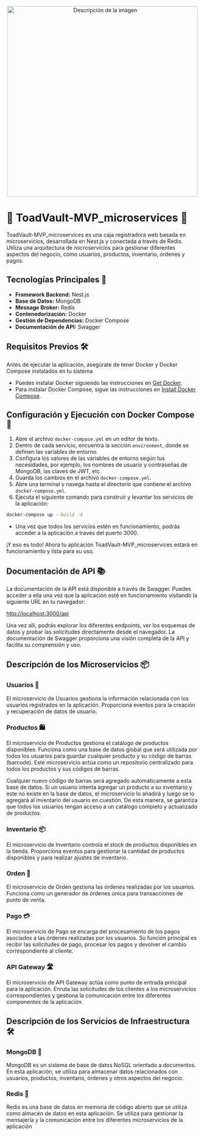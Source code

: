 <p align="center">
  <img src="https://github.com/Sapitorico/ToadVault-MVP_microservices/assets/105575956/576592a1-fb40-482d-9a82-c9e818f06abe" alt="Descripción de la imagen" width="500" height="500">
</p>

# 🐸 ToadVault-MVP_microservices 🛒

ToadVault-MVP_microservices es una caja registradora web basada en microservicios, desarrollada en Nest.js y conectada a través de Redis. Utiliza una arquitectura de microservicios para gestionar diferentes aspectos del negocio, como usuarios, productos, inventario, órdenes y pagos.

## Tecnologías Principales 🚀

- **Framework Backend:** Nest.js
- **Base de Datos:** MongoDB
- **Message Broker:** Redis
- **Contenedorización:** Docker
- **Gestión de Dependencias:** Docker Compose
- **Documentación de API:** Swagger

## Requisitos Previos 🛠️

Antes de ejecutar la aplicación, asegúrate de tener Docker y Docker Compose instalados en tu sistema.

- Puedes instalar Docker siguiendo las instrucciones en [Get Docker](https://docs.docker.com/get-docker/).
- Para instalar Docker Compose, sigue las instrucciones en [Install Docker Compose](https://docs.docker.com/compose/install/).

## Configuración y Ejecución con Docker Compose 🐳

1. Abre el archivo `docker-compose.yml` en un editor de texto.
2. Dentro de cada servicio, encuentra la sección `environment`, donde se definen las variables de entorno.
3. Configura los valores de las variables de entorno según tus necesidades, por ejemplo, los nombres de usuario y contraseñas de MongoDB, las claves de JWT, etc.
4. Guarda los cambios en el archivo `docker-compose.yml`.
5. Abre una terminal y navega hasta el directorio que contiene el archivo `docker-compose.yml`.
6. Ejecuta el siguiente comando para construir y levantar los servicios de la aplicación:

```bash
docker-compose up --build -d
```

- Una vez que todos los servicios estén en funcionamiento, podrás acceder a la aplicación a través del puerto 3000.

¡Y eso es todo! Ahora tu aplicación ToadVault-MVP_microservices estará en funcionamiento y lista para su uso.

## Documentación de API 📚

La documentación de la API está disponible a través de Swagger. Puedes acceder a ella una vez que la aplicación esté en funcionamiento visitando la siguiente URL en tu navegador:

[http://localhost:3000/api](http://localhost:3000/api)

Una vez allí, podrás explorar los diferentes endpoints, ver los esquemas de datos y probar las solicitudes directamente desde el navegador. La documentación de Swagger proporciona una visión completa de la API y facilita su comprensión y uso.

## Descripción de los Microservicios 📦

### Usuarios 👤

El microservicio de Usuarios gestiona la información relacionada con los usuarios registrados en la aplicación. Proporciona eventos para la creación y recuperación de datos de usuario.

### Productos 🛍️

El microservicio de Productos gestiona el catálogo de productos disponibles. Funciona como una base de datos global que será utilizada por todos los usuarios para guardar cualquier producto y su código de barras (barcode). Este microservicio actúa como un repositorio centralizado para todos los productos y sus códigos de barras.

Cualquier nuevo código de barras será agregado automáticamente a esta base de datos. Si un usuario intenta agregar un producto a su inventario y este no existe en la base de datos, el microservicio lo añadirá y luego se lo agregará al inventario del usuario en cuestión. De esta manera, se garantiza que todos los usuarios tengan acceso a un catálogo completo y actualizado de productos.

### Inventario 📦

El microservicio de Inventario controla el stock de productos disponibles en la tienda. Proporciona eventos para gestionar la cantidad de productos disponibles y para realizar ajustes de inventario.

### Orden 📝

El microservicio de Orden gestiona las órdenes realizadas por los usuarios. Funciona como un generador de órdenes única para transacciones de punto de venta.

### Pago 💳

El microservicio de Pago se encarga del procesamiento de los pagos asociados a las órdenes realizadas por los usuarios. Su función principal es recibir las solicitudes de pago, procesar los pagos y devolver el cambio correspondiente al cliente.

### API Gateway 🛣️

El microservicio de API Gateway actúa como punto de entrada principal para la aplicación. Enruta las solicitudes de los clientes a los microservicios correspondientes y gestiona la comunicación entre los diferentes componentes de la aplicación.

## Descripción de los Servicios de Infraestructura 🛠️

### MongoDB 🍃

MongoDB es un sistema de base de datos NoSQL orientado a documentos. En esta aplicación, se utiliza para almacenar datos relacionados con usuarios, productos, inventario, órdenes y otros aspectos del negocio.

### Redis 🔄

Redis es una base de datos en memoria de código abierto que se utiliza como almacén de datos en esta aplicación. Se utiliza para gestionar la mensajería y la comunicación entre los diferentes microservicios de la aplicación
